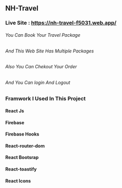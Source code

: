 ## NH-Travel
### Live Site : https://nh-travel-f5031.web.app/
###### You Can Book Your Travel Package 
###### And This Web Site Has Multiple Packages
###### Also You Can Chekout Your Order 
###### And You Can login And Logout 

### Framwork I Used In This Project 
#### React Js
#### Firebase 
#### Firebase Hooks
#### React-router-dom
#### React Bootsrap 
#### React-toastify
#### React Icons